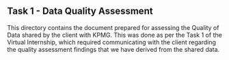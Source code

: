 ## Task 1 - Data Quality Assessment
This directory contains the document prepared for assessing the Quality of Data shared by the client with KPMG. This was done as per the Task 1 of the Virtual Internship, which required communicating with the client regarding the quality assessment findings that we have derived from the shared data.
